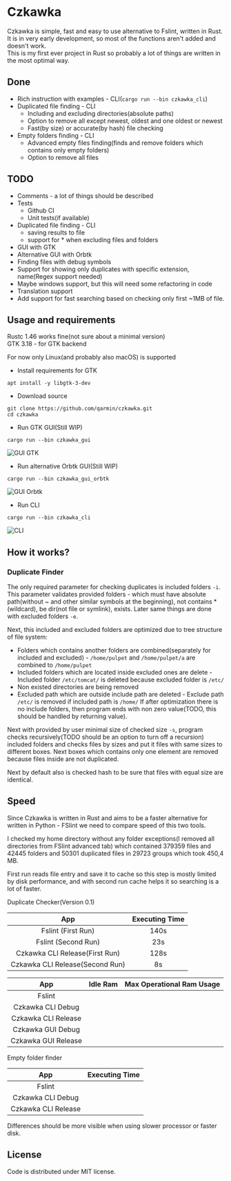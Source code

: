 # Czkawka
Czkawka is simple, fast and easy to use alternative to Fslint, written in Rust.  
It is in very early development, so most of the functions aren't added and doesn't work.  
This is my first ever project in Rust so probably a lot of things are written in the most optimal way.

## Done
- Rich instruction with examples - CLI(`cargo run --bin czkawka_cli`)
- Duplicated file finding - CLI
  - Including and excluding directories(absolute paths)
  - Option to remove all except newest, oldest and one oldest or newest
  - Fast(by size) or accurate(by hash) file checking
- Empty folders finding - CLI
  - Advanced empty files finding(finds and remove folders which contains only empty folders)
  - Option to remove all files

## TODO
- Comments - a lot of things should be described
- Tests
  - Github CI
  - Unit tests(if available)
- Duplicated file finding - CLI
  - saving results to file
  - support for * when excluding files and folders
- GUI with GTK
- Alternative GUI with Orbtk
- Finding files with debug symbols
- Support for showing only duplicates with specific extension, name(Regex support needed)
- Maybe windows support, but this will need some refactoring in code
- Translation support
- Add support for fast searching based on checking only first ~1MB of file.

## Usage and requirements
Rustc 1.46 works fine(not sure about a minimal version)  
GTK 3.18 - for GTK backend

For now only Linux(and probably also macOS) is supported

- Install requirements for GTK
```
apt install -y libgtk-3-dev
```

- Download source
```
git clone https://github.com/qarmin/czkawka.git
cd czkawka
```
- Run GTK GUI(Still WIP)
```
cargo run --bin czkawka_gui
```
![GUI GTK](https://user-images.githubusercontent.com/41945903/92405256-80854600-f135-11ea-92db-b3dd3569d8fd.png)
- Run alternative Orbtk GUI(Still WIP)
```
cargo run --bin czkawka_gui_orbtk
```
![GUI Orbtk](https://user-images.githubusercontent.com/41945903/92405241-7b27fb80-f135-11ea-9fc4-5ebc2b76b011.png)
- Run CLI
```
cargo run --bin czkawka_cli
```
![CLI](https://user-images.githubusercontent.com/41945903/92405265-824f0980-f135-11ea-8f9e-d2692c27a6be.png)

## How it works?
### Duplicate Finder
The only required parameter for checking duplicates is included folders `-i`. This parameter validates provided folders - which must have absolute path(without ~ and other similar symbols at the beginning), not contains *(wildcard), be dir(not file or symlink), exists. Later same things are done with excluded folders `-e`. 

Next, this included and excluded folders are optimized due to tree structure of file system:
- Folders which contains another folders are combined(separately for included and excluded) - `/home/pulpet` and `/home/pulpet/a` are combined to `/home/pulpet`
- Included folders which are located inside excluded ones are delete - Included folder `/etc/tomcat/` is deleted because excluded folder is `/etc/`
- Non existed directories are being removed
- Excluded path which are outside include path are deleted - Exclude path `/etc/` is removed if included path is `/home/`
If after optimization there is no include folders, then program ends with non zero value(TODO, this should be handled by returning value).

Next with provided by user minimal size of checked size `-s`, program checks recursively(TODO should be an option to turn off a recursion) included folders and checks files by sizes and put it files with same sizes to different boxes. 
Next boxes which contains only one element are removed because files inside are not duplicated.

Next by default also is checked hash to be sure that files with equal size are identical.

## Speed
Since Czkawka is written in Rust and aims to be a faster alternative for written in Python - FSlint we need to compare speed of this two tools.

I checked my home directory without any folder exceptions(I removed all directories from FSlint advanced tab) which contained 379359 files and 42445 folders and 50301 duplicated files in 29723 groups which took 450,4 MB.

First run reads file entry and save it to cache so this step is mostly limited by disk performance, and with second run cache helps it so searching is a lot of faster.

Duplicate Checker(Version 0.1)

| App| Executing Time |
|:----------:|:-------------:|
| Fslint (First Run)| 140s |
| Fslint (Second Run)| 23s |
| Czkawka CLI Release(First Run) | 128s |
| Czkawka CLI Release(Second Run) | 8s |

| App| Idle Ram | Max Operational Ram Usage |
|:----------:|:-------------:|:-------------:|
| Fslint |  |  |
| Czkawka CLI Debug |  |
| Czkawka CLI Release |  |
| Czkawka GUI Debug |  |
| Czkawka GUI Release |  |


Empty folder finder

| App| Executing Time |
|:----------:|:-------------:|
| Fslint |  |
| Czkawka CLI Debug |  |
| Czkawka CLI Release |  |

Differences should be more visible when using slower processor or faster disk.

## License
Code is distributed under MIT license.
